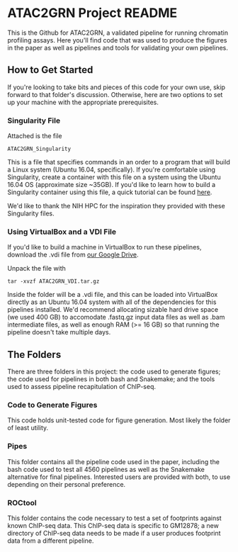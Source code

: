 # ATAC2GRN Project README

This is the Github for ATAC2GRN, a validated pipeline for running chromatin profiling assays. Here you'll find code that was used to produce the figures in the paper as well as pipelines and tools for validating your own pipelines.

## How to Get Started

If you're looking to take bits and pieces of this code for your own use, skip forward to that folder's discussion. Otherwise, here are two options to set up your machine with the appropriate prerequisites.

### Singularity File

Attached is the file

```
ATAC2GRN_Singularity
```

This is a file that specifies commands in an order to a program that will build a Linux system (Ubuntu 16.04, specifically). If you're comfortable using Singularity, create a container with this file on a system using the Ubuntu 16.04 OS (approximate size ~35GB). If you'd like to learn how to build a Singularity container using this file, a quick tutorial can be found [here](https://singularity.lbl.gov/quickstart).

We'd like to thank the NIH HPC for the inspiration they provided with these Singularity files.

### Using VirtualBox and a VDI File

If you'd like to build a machine in VirtualBox to run these pipelines, download the .vdi file from [our Google Drive](https://drive.google.com/open?id=1j-sO0CjyK-u95Y2ZPQIDz5zqH2KnvAnd).

Unpack the file with

```
tar -xvzf ATAC2GRN_VDI.tar.gz
```

Inside the folder will be a .vdi file, and this can be loaded into VirtualBox directly as an Ubuntu 16.04 system with all of the dependencies for this pipelines installed. We'd recommend allocating sizable hard drive space (we used 400 GB) to accomodate .fastq.gz input data files as well as .bam intermediate files, as well as enough RAM (>= 16 GB) so that running the pipeline doesn't take multiple days.

## The Folders

There are three folders in this project: the code used to generate figures; the code used for pipelines in both bash and Snakemake; and the tools used to assess pipeline recapitulation of ChIP-seq.

### Code to Generate Figures

This code holds unit-tested code for figure generation. Most likely the folder of least utility.

### Pipes

This folder contains all the pipeline code used in the paper, including the bash code used to test all 4560 pipelines as well as the Snakemake alternative for final pipelines. Interested users are provided with both, to use depending on their personal preference.

### ROCtool

This folder contains the code necessary to test a set of footprints against known ChIP-seq data. This ChIP-seq data is specific to GM12878; a new directory of ChIP-seq data needs to be made if a user produces footprint data from a different pipeline.